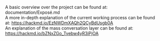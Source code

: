 A basic overview over the project can be found at: documentation/Exposé.md  
A more in-depth explanation of the current working process can be found at: https://hackmd.io/EzNWDmXAQh2QCyBdUsgb0A  
An explanation of the mass conversation layer can be found at: https://hackmd.io/bZNxZGo_Tvebw4yR3iPjOA
